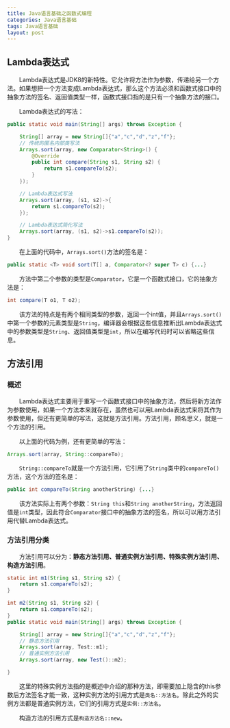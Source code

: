 ```yaml
---
title: Java语言基础之函数式编程
categories: Java语言基础
tags: Java语言基础
layout: post
---
```




## Lambda表达式

　　Lambda表达式是JDK8的新特性。它允许将方法作为参数，传递给另一个方法。如果想把一个方法变成Lambda表达式，那么这个方法必须和函数式接口中的抽象方法的签名、返回值类型一样，函数式接口指的是只有一个抽象方法的接口。

　　Lambda表达式的写法：

```java
public static void main(String[] args) throws Exception {

    String[] array = new String[]{"a","c","d","z","f"};
    // 传统的匿名内部类写法
    Arrays.sort(array, new Comparator<String>() {
        @Override
        public int compare(String s1, String s2) {
            return s1.compareTo(s2);
        }
    });

    // Lambda表达式写法
    Arrays.sort(array, (s1, s2)->{
        return s1.compareTo(s2);
    });

    // Lambda表达式简化写法
    Arrays.sort(array, (s1, s2)->s1.compareTo(s2));
}
```

　　在上面的代码中，`Arrays.sort()`方法的签名是：

```java
public static <T> void sort(T[] a, Comparator<? super T> c) {...}
```

　　方法中第二个参数的类型是`Comparator`，它是一个函数式接口，它的抽象方法是：

```java
int compare(T o1, T o2);
```

　　该方法的特点是有两个相同类型的参数，返回一个int值，并且`Arrays.sort()`中第一个参数的元素类型是`String`，编译器会根据这些信息推断出Lambda表达式中的参数类型是`String`、返回值类型是`int`，所以在编写代码时可以省略这些信息。

## 方法引用

### 概述

　　Lambda表达式主要用于重写一个函数式接口中的抽象方法，然后将新方法作为参数使用，如果一个方法本来就存在，虽然也可以用Lambda表达式来将其作为参数使用，但还有更简单的写法，这就是方法引用。方法引用，顾名思义，就是一个方法的引用。

　　以上面的代码为例，还有更简单的写法：
```java
Arrays.sort(array, String::compareTo);
```

　　`String::compareTo`就是一个方法引用，它引用了`String`类中的`compareTo()`方法，这个方法的签名是：

```java
public int compareTo(String anotherString) {...}
```

　　该方法实际上有两个参数：`String this`和`String anotherString`，方法返回值是`int`类型，因此符合`Comparator`接口中的抽象方法的签名，所以可以用方法引用代替Lambda表达式。

### 方法引用分类

　　方法引用可以分为：**静态方法引用、普通实例方法引用、特殊实例方法引用、构造方法引用**。

```java
static int m1(String s1, String s2) {
    return s1.compareTo(s2);
}

int m2(String s1, String s2) {
    return s1.compareTo(s2);
}
public static void main(String[] args) throws Exception {

    String[] array = new String[]{"a","c","d","z","f"};
    // 静态方法引用
    Arrays.sort(array, Test::m1);
    // 普通实例方法引用
    Arrays.sort(array, new Test()::m2);

}
```

　　这里的特殊实例方法指的是概述中介绍的那种方法，即需要加上隐含的this参数后方法签名才能一致，这种实例方法的引用方式是`类名::方法名`。除此之外的实例方法都是普通实例方法，它们的引用方式是`实例::方法名`。

　　构造方法的引用方式是`构造方法名::new`。
